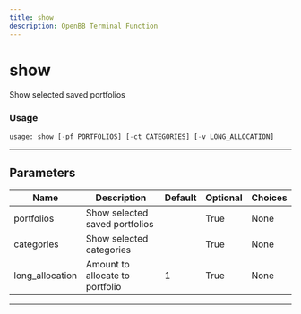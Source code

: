 ```yaml
---
title: show
description: OpenBB Terminal Function
---
```


# show

Show selected saved portfolios

### Usage 
```python
usage: show [-pf PORTFOLIOS] [-ct CATEGORIES] [-v LONG_ALLOCATION]
```
---
## Parameters

| Name | Description | Default | Optional | Choices |
| ---- | ----------- | ------- | -------- | ------- |
| portfolios | Show selected saved portfolios |  | True | None |
| categories | Show selected categories |  | True | None |
| long_allocation | Amount to allocate to portfolio | 1 | True | None |
---
